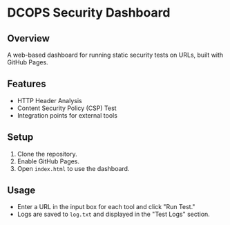 # DCOPS Security Dashboard

## Overview
A web-based dashboard for running static security tests on URLs, built with GitHub Pages.

## Features
- HTTP Header Analysis
- Content Security Policy (CSP) Test
- Integration points for external tools

## Setup
1. Clone the repository.
2. Enable GitHub Pages.
3. Open `index.html` to use the dashboard.

## Usage
- Enter a URL in the input box for each tool and click "Run Test."
- Logs are saved to `log.txt` and displayed in the "Test Logs" section.

